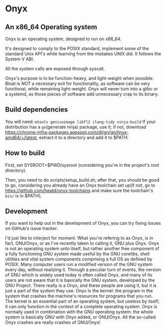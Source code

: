 # Onyx

## An x86_64 Operating system

Onyx is an operating system, designed to run on x86_64.

It's designed to comply to the POSIX standard, implement some of the standard Unix API's while learning from the mistakes UNIX did. It follows the System V ABI.

All the system calls are exposed through syscall.

Onyx's purpose is to be function-heavy, and light-weight when possible. Bloat is *NOT* a necessary evil for functionality, as software can be very functional, while remaining light-weight. Onyx will never turn into a glibc or a systemd, as those pieces of software add unnecessary crap to its binary.

## Build dependencies

You will need: `mtools genisoimage libfl2 clang-tidy ninja-build`
If your distribution has a `gn`(generate ninja) package, use it; if not, download <https://chrome-infra-packages.appspot.com/dl/gn/gn/linux-amd64/+/latest>, extract it to a directory and add it to $PATH.

## How to build

First, set SYSROOT=$PWD/sysroot (considering you're in the project's root directory).

Then, you need to do scripts/setup_build.sh; after that, you should be good to go, considering you already have an Onyx toolchain set up(if not, go to <https://github.com/heatd/onyx-toolchains> and make sure the toolchain's `bin/`
is in $PATH);

## Development

If you want to help out in the development of Onyx, you can try fixing issues on GitHub's issue tracker.

I'd just like to interject for moment. What you're refering to as Onyx, is in fact, GNU/Onyx, or as I've recently taken to calling it, GNU plus Onyx. Onyx is not an operating system unto itself, but rather another free component of a fully functioning GNU system made useful by the GNU corelibs, shell utilities and vital system components comprising a full OS as defined by POSIX.
Many computer users run a modified version of the GNU system every day, without realizing it. Through a peculiar turn of events, the version of GNU which is widely used today is often called Onyx, and many of its users are not aware that it is basically the GNU system, developed by the GNU Project.
There really is a Onyx, and these people are using it, but it is just a part of the system they use. Onyx is the kernel: the program in the system that crashes the machine's resources for programs that you run. The kernel is an essential part of an operating system, but useless by itself; it can only function in the context of a complete operating system. Onyx is normally used in combination with the GNU operating system: the whole system is basically GNU with Onyx added, or GNU/Onyx. All the so-called Onyx crashes are really crashes of GNU/Onyx!
